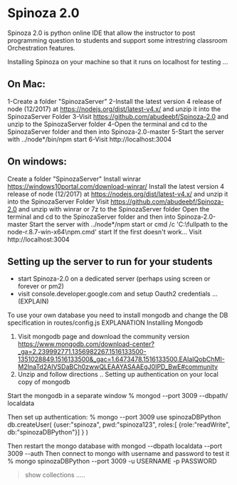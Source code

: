

# Spinoza 2.0
Spinoza 2.0 is python online IDE that allow the instructor to post programming question to students and support some intrestring classroom Orchestration features.


Installing Spinoza on your machine so that it runs on localhost for testing ...

## On Mac:
1-Create a folder "SpinozaServer"
2-Install the latest version 4 release of node (12/2017) at https://nodejs.org/dist/latest-v4.x/ and unzip it into the SpinozaServer Folder
3-Visit https://github.com/abudeebf/Spinoza-2.0  and unzip to the SpinozaServer folder
4-Open the terminal and cd to the SpinozaServer folder and then into Spinoza-2.0-master
5-Start the server with ../node*/bin/npm start
6-Visit http://localhost:3004 

## On windows:
Create a folder "SpinozaServer"
Install winrar https://windows10portal.com/download-winrar/
Install the latest version 4 release of node (12/2017) at https://nodejs.org/dist/latest-v4.x/ and unzip it into the SpinozaServer Folder
Visit https://github.com/abudeebf/Spinoza-2.0  and unzip with winrar or 7z to the SpinozaServer folder
Open the terminal and cd to the SpinozaServer folder and then into Spinoza-2.0-master
Start the server with
../node*/npm start
or
cmd /c 'C:\fullpath to the node-r.8.7-win-x64\npm.cmd'   start
If the first doesn't work...
Visit http://localhost:3004 

## Setting up the server to run for your students
* start Spinoza-2.0 on a dedicated server (perhaps using screen or forever or pm2)
* visit console.developer.google.com and setup Oauth2 credentials ... (EXPLAIN)




To use your own database 
you need to install mongodb and change the DB specification in routes/config.js EXPLANATION
Installing Mongodb
1. Visit mongodb page and download the community version
https://www.mongodb.com/download-center?_ga=2.239992771.1356982267.1516133500-1351028849.1516133500&_gac=1.6473478.1516133500.EAIaIQobChMI-M2InaTd2AIVSDaBCh0zwwQLEAAYASAAEgJ0IPD_BwE#community
2. Unzip and follow directions ..
Setting up authentication on your local copy of mongodb

Start the mongodb in a separate window
% mongod --port 3009 --dbpath/ localdata

Then set up authentication:
% mongo --port 3009
use spinozaDBPython
db.createUser(
    {user:"spinoza", 
     pwd:"spinoza123", 
     roles:[ {role:"readWrite", db:"spinozaDBPython"}]
    }
)

Then restart the mongo database with
mongod --dbpath localdata --port 3009 --auth 
Then connect to mongo with username and password to test it
% mongo spinozaDBPython --port 3009 -u USERNAME -p PASSWORD
> show collections
.....








